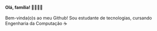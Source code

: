 ####                                  Olá, família! 👋💖✨🦋 
 Bem-vinda(o)s ao meu Github! Sou estudante de tecnologias, cursando Engenharia da Computação ☕

<!-- - 🌱 Aprendendo coisas novas e conhecendo pessoas
- 😄 Pronomes: ela/dela
 -->
 ##
 
<div>
 <img src"https://img.shields.io/badge/JavaScript-323330?style=for-the-badge&logo=javascript&logoColor=F7DF1E">
 <img src"https://img.shields.io/badge/JavaScript-323330?style=for-the-badge&logo=javascript&logoColor=F7DF1E](https://img.shields.io/badge/HTML5-E34F26?style=for-the-badge&logo=html5&logoColor=white)">

</div>
